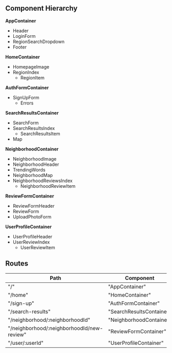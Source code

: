 ## Component Hierarchy

**AppContainer**
- Header
- LoginForm
- RegionSearchDropdown
- Footer


**HomeContainer**
- HomepageImage
- RegionIndex
  + RegionItem

**AuthFormContainer**
- SignUpForm
  + Errors

**SearchResultsContainer**
- SearchForm
- SearchResultsIndex
  + SearchResultsItem
- Map

**NeighborhoodContainer**
- NeighborhoodImage
- NeighborhoodHeader
- TrendingWords
- NeighborhoodMap
- NeighborhoodReviewsIndex
  + NeighborhoodReviewItem

**ReviewFormContainer**
- ReviewFormHeader
- ReviewForm
- UploadPhotoForm

**UserProfileContainer**
- UserProfileHeader
- UserReviewIndex
  + UserReviewItem

## Routes

|Path   | Component   |
|-------|-------------|
| "/" | "AppContainer" |
| "/home" | "HomeContainer" |
| "/sign-up" | "AuthFormContainer" |
| "/search-results" | "SearchResultsContainer" |
| "/neighborhood/:neighborhoodId" | "NeighborhoodContainer" |
| "/neighborhood/:neighborhoodId/new-review" | "ReviewFormContainer" |
| "/user/:userId" | "UserProfileContainer" |
